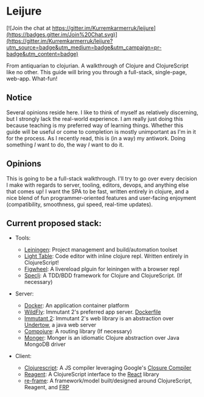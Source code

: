 # Leijure

[![Join the chat at https://gitter.im/Kurremkarmerruk/leijure](https://badges.gitter.im/Join%20Chat.svg)](https://gitter.im/Kurremkarmerruk/leijure?utm_source=badge&utm_medium=badge&utm_campaign=pr-badge&utm_content=badge)

From antiquarian to clojurian. A walkthrough of Clojure and ClojureScript like no other.  This guide will bring you through a full-stack, single-page, web-app. What-fun!

## Notice

Several opinions reside here.  I like to think of myself as relatively discerning, but I strongly lack the real-world experience. I am really just doing this because teaching is my preferred way of learning things.  Whether this guide will be useful or come to completion is mostly unimportant as I'm in it for the process.  As I recently read, this is (in a way) my antiwork.  Doing something *I* want to do, the way *I* want to do it.

## Opinions

This is going to be a full-stack walkthrough.  I'll try to go over every decision I make with regards to server, tooling, editors, devops, and anything else that comes up!   I want the SPA to be fast, written entirely in clojure, and a nice blend of fun programmer-oriented features and user-facing enjoyment (compatibility, smoothness, gui speed, real-time updates).

## Current proposed stack:

- Tools:
  - [Leiningen](leiningen.org): Project management and build/automation toolset
  - [Light Table](http://lighttable.com/): Code editor with inline clojure repl.  Written entirely in ClojureScript!
  - [Figwheel](github.com/bhauman/lein-figwheel): A livereload plguin for leiningen with a browser repl
  - [Speclj](github.com/slagyr/speclj): A TDD/BDD framework for Clojure and ClojureScript. (If necessary)

- Server:
  - [Docker](docker.com): An application container platform
  - [WildFly](wildfly.org): Immutant 2's preferred app server. [Dockerfile](github.com/jboss-dockerfiles/wildfly)
  - [Immutant 2](immutant.org): Immutant 2's web library is an abstraction over [Undertow](undertow.io), a java web server
  - [Compojure](github.com/weavejester/compojure): A routing library (If necessary)
  - [Monger](clojuremongodb.info): Monger is an idiomatic Clojure abstraction over Java MongoDB driver

- Client:
  - [Clojurescript](github.com/clojure/clojurescript): A JS compiler leveraging Google's [Closure Compiler](developers.google.com/closure/compiler/)
  - [Reagent](reagent-project.github.io/): A ClojureScript interface to the [React](facebook.github.io/react/) library
  - [re-frame](github.com/Day8/re-frame): A framework/model built/designed around ClojureScript, Reagent, and   [FRP](https://gist.github.com/staltz/868e7e9bc2a7b8c1f754)
